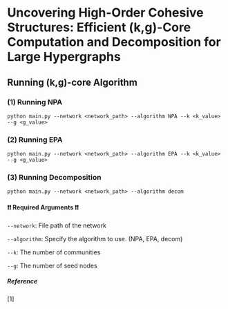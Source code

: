 # Uncovering High-Order Cohesive Structures: Efficient (k,g)-Core Computation and Decomposition for Large Hypergraphs


##  Running (k,g)-core Algorithm

### (1) Running NPA
```
python main.py --network <network_path> --algorithm NPA --k <k_value> --g <g_value>
```



### (2) Running EPA
```
python main.py --network <network_path> --algorithm EPA --k <k_value> --g <g_value>
```

### (3) Running Decomposition
```
python main.py --network <network_path> --algorithm decom
```




#### ❗❗ Required Arguments ❗❗
```--network```: File path of the network

```--algorithm```: Specify the algorithm to use. (NPA, EPA, decom)

```--k```: The number of communities

```--g```: The number of seed nodes





##### Reference
[1] 
